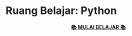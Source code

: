 # Ruang Belajar: Python

<p align=center>
    <a href="https://ruang-belajar.github.io/python"><b>📚 MULAI BELAJAR 📚</b></a>
</p>